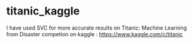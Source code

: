 # titanic_kaggle
I have used SVC for more accurate results on Titanic: Machine Learning from Disaster
competion on kaggle : https://www.kaggle.com/c/titanic
